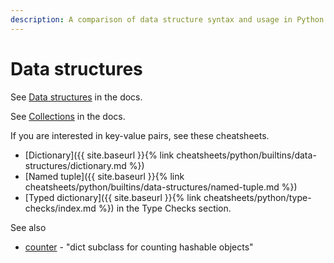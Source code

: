 ```yaml
---
description: A comparison of data structure syntax and usage in Python
---
```

# Data structures

See [Data structures](https://docs.python.org/3/tutorial/datastructures.html) in the docs.

See [Collections](https://docs.python.org/3/library/collections.html) in the docs.

If you are interested in key-value pairs, see these cheatsheets.

- [Dictionary]({{ site.baseurl }}{% link cheatsheets/python/builtins/data-structures/dictionary.md %})
- [Named tuple]({{ site.baseurl }}{% link cheatsheets/python/builtins/data-structures/named-tuple.md %})
- [Typed dictionary]({{ site.baseurl }}{% link cheatsheets/python/type-checks/index.md %}) in the Type Checks section.

See also

- [counter](https://docs.python.org/3/library/collections.html#collections.Counter) - "dict subclass for counting hashable objects"
